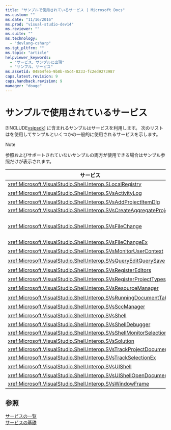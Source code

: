 ```yaml
---
title: "サンプルで使用されているサービス | Microsoft Docs"
ms.custom: ""
ms.date: "11/16/2016"
ms.prod: "visual-studio-dev14"
ms.reviewer: ""
ms.suite: ""
ms.technology: 
  - "devlang-csharp"
ms.tgt_pltfrm: ""
ms.topic: "article"
helpviewer_keywords: 
  - "サービス、サンプルに出現"
  - "サンプル、サービス"
ms.assetid: 04864feb-9b8b-45c4-8233-fc2ed9273987
caps.latest.revision: 9
caps.handback.revision: 9
manager: "douge"
---
```

# サンプルで使用されているサービス
[!INCLUDE[vsipsdk](../mfc/includes/vsipsdk_md.md)] に含まれるサンプルはサービスを利用します。  次のリストはを使用してサンプルといくつかの一般的に使用されるサービスを示します。  
  
> [!NOTE]
>  参照およびサポートされていないサンプルの両方が使用できる場合はサンプル参照だけが表示されます。  
  
|サービス|サンプル|  
|----------|----------|  
|<xref:Microsoft.VisualStudio.Shell.Interop.SLocalRegistry>|BscEditProjectSubtype|  
|<xref:Microsoft.VisualStudio.Shell.Interop.SVsActivityLog>|[方法: 動作状況ログの使用](../Topic/How%20to:%20Use%20the%20Activity%20Log.md)|  
|<xref:Microsoft.VisualStudio.Shell.Interop.SVsAddProjectItemDlg>|BscPrjFigPkg|  
|<xref:Microsoft.VisualStudio.Shell.Interop.SVsCreateAggregateProject>|BscPrj|  
|<xref:Microsoft.VisualStudio.Shell.Interop.SVsFileChange>|使用は推奨されていません。  代わりに、<xref:Microsoft.VisualStudio.Shell.Interop.SVsFileChangeEx> を使用してください。|  
|<xref:Microsoft.VisualStudio.Shell.Interop.SVsFileChangeEx>|BscEditFigPkg|  
|<xref:Microsoft.VisualStudio.Shell.Interop.SVsMonitorUserContext>|サンプルの Reference.HelpIntegration。|  
|<xref:Microsoft.VisualStudio.Shell.Interop.SVsQueryEditQuerySave>|サンプルの SingleViewEditor。|  
|<xref:Microsoft.VisualStudio.Shell.Interop.SVsRegisterEditors>|サンプルの SingleViewEditor。|  
|<xref:Microsoft.VisualStudio.Shell.Interop.SVsRegisterProjectTypes>|BscPrjFigPkg|  
|<xref:Microsoft.VisualStudio.Shell.Interop.SVsResourceManager>|Reference.PackageReference.ToolWindow多数のサンプル|  
|<xref:Microsoft.VisualStudio.Shell.Interop.SVsRunningDocumentTable>|サンプルの SingleViewEditor。|  
|<xref:Microsoft.VisualStudio.Shell.Interop.SVsSccManager>|BscPrjFigPkg|  
|<xref:Microsoft.VisualStudio.Shell.Interop.SVsShell>|Reference.PackageReference.ToolWindow多数のサンプル|  
|<xref:Microsoft.VisualStudio.Shell.Interop.SVsShellDebugger>|BscEdtBscPrjFigPkg|  
|<xref:Microsoft.VisualStudio.Shell.Interop.SVsShellMonitorSelection>|BscPrjFigPkg|  
|<xref:Microsoft.VisualStudio.Shell.Interop.SVsSolution>|BscPrjFigPkg|  
|<xref:Microsoft.VisualStudio.Shell.Interop.SVsTrackProjectDocuments>|BscPrjFigPkg|  
|<xref:Microsoft.VisualStudio.Shell.Interop.SVsTrackSelectionEx>|SingleViewEditorBscPrjFigPkg|  
|<xref:Microsoft.VisualStudio.Shell.Interop.SVsUIShell>|Reference.ToolWindowBscEdit多数のサンプル|  
|<xref:Microsoft.VisualStudio.Shell.Interop.SVsUIShellOpenDocument>|BscEditFigPkg|  
|<xref:Microsoft.VisualStudio.Shell.Interop.SVsWindowFrame>|Reference.ToolWindow|  
  
## 参照  
 [サービスの一覧](../Topic/List%20of%20Available%20Services.md)   
 [サービスの基礎](../Topic/Service%20Essentials.md)